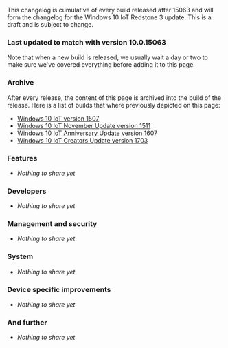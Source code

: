 This changelog is cumulative of every build released after 15063 and will form the changelog for the Windows 10 IoT Redstone 3 update. This is a draft and is subject to change.

### Last updated to match with version 10.0.15063
Note that when a new build is released, we usually wait a day or two to make sure we've covered everything before adding it to this page.

### Archive
After every release, the content of this page is archived into the build of the release. Here is a list of builds that where previously depicted on this page:

- [Windows 10 IoT version 1507](http://changewindows.org/build/10240/iot)
- [Windows 10 IoT November Update version 1511](http://changewindows.org/build/10586/iot)
- [Windows 10 IoT Anniversary Update version 1607](http://changewindows.org/build/14393/iot)
- [Windows 10 IoT Creators Update version 1703](http://changewindows.org/build/15063/iot)

### Features
- _Nothing to share yet_

### Developers
- _Nothing to share yet_

### Management and security
- _Nothing to share yet_

### System
- _Nothing to share yet_

### Device specific improvements
- _Nothing to share yet_

### And further
- _Nothing to share yet_